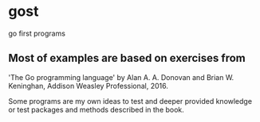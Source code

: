 # gost
go first programs

## Most of examples are based on exercises from
'The Go programming language' by Alan A. A. Donovan and Brian W. Keninghan, Addison Weasley Professional, 2016.

Some programs are my own ideas to test and deeper provided knowledge or test packages and methods described in the book.
